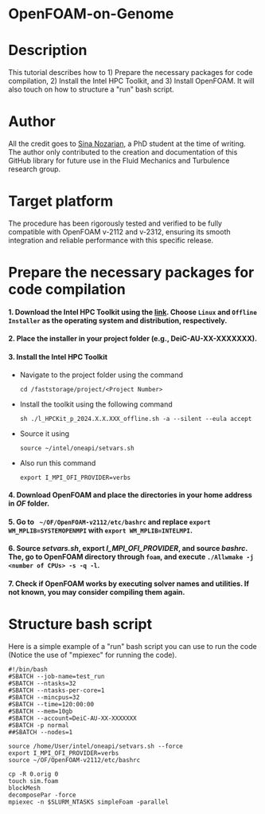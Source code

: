 # OpenFOAM-on-Genome

# Description
This tutorial describes how to 1) Prepare the necessary packages for code compilation, 2) Install the Intel HPC Toolkit, and 3) Install OpenFOAM. It will also touch on how to structure a "run" bash script.

# Author

All the credit goes to [Sina Nozarian](https://scholar.google.com/citations?user=xxgnX4EAAAAJ&hl=en), a PhD student at the time of writing. The author only contributed to the creation and documentation of this GitHub library for future use in the Fluid Mechanics and Turbulence research group.

# Target platform
The procedure has been rigorously tested and verified to be fully compatible with OpenFOAM v-2112 and v-2312, ensuring its smooth integration and reliable performance with this specific release.

# Prepare the necessary packages for code compilation 

#### 1. Download the Intel HPC Toolkit using the [link](https://www.intel.com/content/www/us/en/developer/tools/oneapi/hpc-toolkit-download.html). Choose `Linux` and `Offline Installer` as the operating system and distribution, respectively. 

#### 2. Place the installer in your project folder (e.g., DeiC-AU-XX-XXXXXXX).
  
#### 3. Install the Intel HPC Toolkit 

- Navigate to the project folder using the command

    `cd /faststorage/project/<Project Number>`
  
- Install the toolkit using the following command
  
    `sh ./l_HPCKit_p_2024.X.X.XXX_offline.sh -a --silent --eula accept`

- Source it using

    `source ~/intel/oneapi/setvars.sh`
  
- Also run this command

    `export I_MPI_OFI_PROVIDER=verbs`


#### 4. Download OpenFOAM and place the directories in your home address in _OF_ folder. 

#### 5. Go to ` ~/OF/OpenFOAM-v2112/etc/bashrc` and replace `export WM_MPLIB=SYSTEMOPENMPI` with `export WM_MPLIB=INTELMPI`.

#### 6. Source _setvars.sh_, export _I_MPI_OFI_PROVIDER_, and source _bashrc_. The, go to OpenFOAM directory through `foam`, and execute `./Allwmake -j <number of CPUs> -s -q -l`.

#### 7. Check if OpenFOAM works by executing solver names and utilities. If not known, you may consider compiling them again.

# Structure bash script
Here is a simple example of a "run" bash script you can use to run the code (Notice the use of "mpiexec" for running the code).

```
#!/bin/bash
#SBATCH --job-name=test_run
#SBATCH --ntasks=32
#SBATCH --ntasks-per-core=1
#SBATCH --mincpus=32
#SBATCH --time=120:00:00
#SBATCH --mem=10gb  
#SBATCH --account=DeiC-AU-XX-XXXXXXX
#SBATCH -p normal
##SBATCH --nodes=1

source /home/User/intel/oneapi/setvars.sh --force
export I_MPI_OFI_PROVIDER=verbs
source ~/OF/OpenFOAM-v2112/etc/bashrc

cp -R 0.orig 0
touch sim.foam
blockMesh
decomposePar -force 
mpiexec -n $SLURM_NTASKS simpleFoam -parallel 
```
